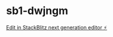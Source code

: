 # sb1-dwjngm

[Edit in StackBlitz next generation editor ⚡️](https://stackblitz.com/~/github.com/oliverhees/sb1-dwjngm)